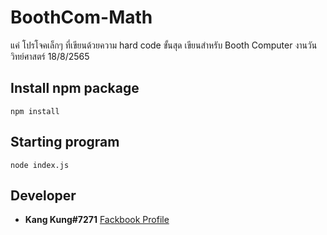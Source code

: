 # BoothCom-Math
แค่ โปรโจคเล็กๆ ที่เขียนด้วยความ hard code ขั้นสุด
เขียนสำหรับ Booth Computer งานวันวิทย์ศาสตร์ 18/8/2565

## Install npm package
```
npm install
```

## Starting program
```
node index.js
```

## Developer
 - **Kang Kung#7271** [Fackbook Profile](https://www.facebook.com/KangKung0001)